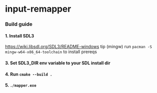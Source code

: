 # input-remapper

### Build guide

#### 1. Install SDL3
https://wiki.libsdl.org/SDL3/README-windows
tip (mingw) run `pacman -S mingw-w64-x86_64-toolchain` to install prereqs

#### 3. Set SDL3_DIR env variable to your SDL install dir


#### 4. Run `cmake --build .`


#### 5. `./mapper.exe`

